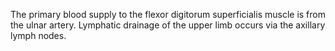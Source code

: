 The primary blood supply to the flexor digitorum superficialis muscle is from the ulnar artery. Lymphatic drainage of the upper limb occurs via the axillary lymph nodes.